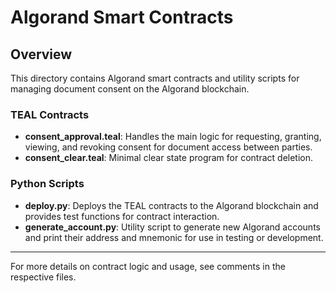 # Algorand Smart Contracts

## Overview
This directory contains Algorand smart contracts and utility scripts for managing document consent on the Algorand blockchain.

### TEAL Contracts
- **consent_approval.teal**: Handles the main logic for requesting, granting, viewing, and revoking consent for document access between parties.
- **consent_clear.teal**: Minimal clear state program for contract deletion.

### Python Scripts
- **deploy.py**: Deploys the TEAL contracts to the Algorand blockchain and provides test functions for contract interaction.
- **generate_account.py**: Utility script to generate new Algorand accounts and print their address and mnemonic for use in testing or development.

---

For more details on contract logic and usage, see comments in the respective files. 